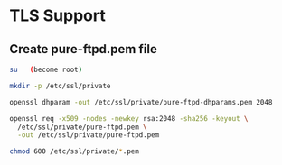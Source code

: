 # TLS Support
## Create pure-ftpd.pem file
```bash
su   (become root)

mkdir -p /etc/ssl/private

openssl dhparam -out /etc/ssl/private/pure-ftpd-dhparams.pem 2048

openssl req -x509 -nodes -newkey rsa:2048 -sha256 -keyout \
  /etc/ssl/private/pure-ftpd.pem \
  -out /etc/ssl/private/pure-ftpd.pem

chmod 600 /etc/ssl/private/*.pem
```
